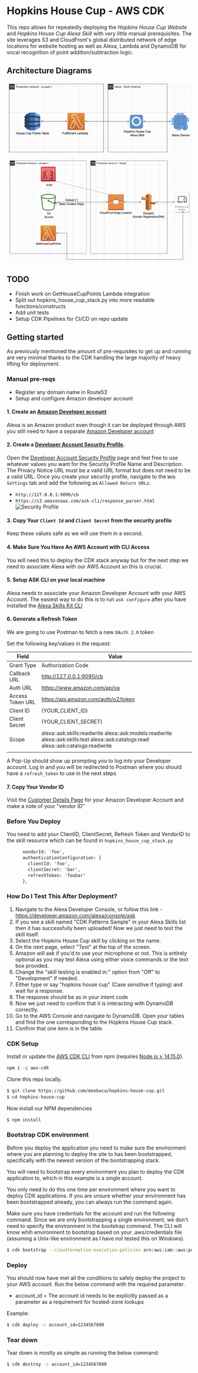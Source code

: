 # Hopkins House Cup - AWS CDK

This repo allows for repeatedly deploying the *Hopkins House Cup Website* and *Hopkins House Cup Alexa Skill* with very little manual prerequisites. The site leverages S3 and CloudFront's global distributed network of edge locations for website hosting as well as Alexa, Lambda and DynamoDB for vocal recognition of point addition/subtraction logic. 

## Architecture Diagrams
![hopkins-house-cup-alexa](hopkins-house-cup-alexa.png)
![hopkins-house-cup-site](hopkins-house-cup-site.png)

## TODO
- Finish work on GetHouseCupPoints Lambda integration
- Split out hopkins_house_cup_stack.py into more readable functions/constructs
- Add unit tests
- Setup CDK Pipelines for CI/CD on repo update

## Getting started
As previously mentioned the amount of pre-requisites to get up and running are very minimal thanks to the CDK handling the large majority of heavy lifting for deployment.

### Manual pre-reqs
- Register any domain name in Route53
- Setup and configure Amazon developer account

#### 1. Create an [Amazon Developer account](https://developer.amazon.com/)
Alexa is an Amazon product even though it can be deployed through AWS you still need to have a separate [Amazon Developer account](https://developer.amazon.com/)

#### 2. Create a [Developer Account Security Profile](https://developer.amazon.com/loginwithamazon/console/site/lwa/create-security-profile.html).

  Open the [Developer Account Security Profile](https://developer.amazon.com/loginwithamazon/console/site/lwa/create-security-profile.html) page and feel free to use whatever values you want for the Security Profile Name and Description. The Privacy Notice URL must be a valid URL format but does not need to be a valid URL. Once you create your security profile, navigate to the `Web Settings` tab and add the following as `Allowed Return URLs`:
   - `http://127.0.0.1:9090/cb`
   - `https://s3.amazonaws.com/ask-cli/response_parser.html`
   ![Security Profile](img/lwa-security-profile.png)
   
#### 3. Copy Your `Client Id` and `Client Secret` from the security profile
Keep these values safe as we will use them in a second.

#### 4. Make Sure You Have An AWS Account with CLI Access
You will need this to deploy the CDK stack anyway but for the next step we need to associate Alexa with our AWS Account so this is crucial.

#### 5. Setup ASK CLI on your local machine
Alexa needs to associate your Amazon Developer Account with your AWS Account. The easiest way to do this is to run `ask configure` after you have installed the [Alexa Skills Kit CLI](https://developer.amazon.com/en-US/docs/alexa/smapi/quick-start-alexa-skills-kit-command-line-interface.html)

#### 6. Generate a Refresh Token
We are going to use Postman to fetch a new `OAuth 2.0` token

Set the following key/values in the request:

| Field            | Value                                                                                                                                 |
|------------------|---------------------------------------------------------------------------------------------------------------------------------------|
| Grant Type       | Authorization Code                                                                                                                    |
| Callback URL     | http://127.0.0.1:9090/cb                                                                                                              |
| Auth URL         | https://www.amazon.com/ap/oa                                                                                                          |
| Access Token URL | https://api.amazon.com/auth/o2/token                                                                                                  |
| Client ID        | {YOUR_CLIENT_ID}                                                                                                                      |
| Client Secret    | {YOUR_CLIENT_SECRET}                                                                                                                  |
| Scope            | alexa::ask:skills:readwrite alexa::ask:models:readwrite alexa::ask:skills:test alexa::ask:catalogs:read alexa::ask:catalogs:readwrite |
|                  |                                                                                                                                       |

A Pop-Up should show up prompting you to log into your Developer account. Log in and you will be redirected to Postman where you should have a `refresh_token` to use in the next steps

#### 7. Copy Your Vendor ID
Visit the [Customer Details Page](https://developer.amazon.com/settings/console/mycid) for your Amazon Developer Account and make a note of your "vendor ID"


### Before You Deploy
You need to add your ClientID, ClientSecret, Refresh Token and VendorID to the skill resource which can be found in `hopkins_house_cup_stack.py`
```
      vendorId: 'foo',
      authenticationConfiguration: {
        clientId: 'foo',
        clientSecret: 'bar',
        refreshToken: 'foobar'
      },
```

### How Do I Test This After Deployment?

1. Navigate to the Alexa Developer Console, or follow this link - https://developer.amazon.com/alexa/console/ask
2. If you see a skill named "CDK Patterns Sample" in your Alexa Skills list then it has successfully been uploaded! Now we just need to test the skill itself.
3. Select the Hopkins House Cup skill by clicking on the name.
4. On the next page, select "Test" at the top of the screen. 
5. Amazon will ask if you'd to use your microphone or not. This is entirely optional as you may test Alexa using either voice commands or  the text box provided.
6. Change the "skill testing is enabled in:" option from "Off" to "Development" if needed.
7. Either type or say "hopkins house cup" (Case sensitive if typing) and wait for a response.
8. The response should be as in your intent code
9. Now we just need to confirm that it is interacting with DynamoDB correctly.
10. Go to the AWS Console and navigate to DynamoDB. Open your tables and find the one corresponding to the Hopkins House Cup stack.
11. Confirm that one item is in the table. 

### CDK Setup
Install or update the [AWS CDK CLI](https://github.com/aws/aws-cdk) from npm (requires [Node.js ≥ 14.15.0](https://nodejs.org/download/release/latest-v14.x/)). 


```bash
npm i -g aws-cdk
```

Clone this repo locally.

```bash
$ git clone https://github.com/moebaca/hopkins-house-cup.git
$ cd hopkins-house-cup
```

Now install our NPM dependencies

```bash
$ npm install
```

### Bootstrap CDK environment

Before you deploy the application you need to make sure the environment
where you are planning to deploy the site to has been bootstrapped,
specifically with the newest version of the bootstrapping stack. 

You will need to bootstrap every environment you plan to deploy the CDK
application to, which in this example is a single account. 

You only need to do this one time per environment where you want to deploy
CDK applications. If you are unsure whether your environment has been
bootstrapped already, you can always run the command again. 

Make sure you have credentials for the account and run the following
command. Since we are only bootstrapping a single environment, we don't
need to specify the environment in the bootstrap command. The CLI will
know whih environment to bootstrap based on your .aws/credentials file
(assuming a Unix-like environment as I have not tested this on Windows).

```bash
$ cdk bootstrap --cloudformation-execution-policies arn:aws:iam::aws:policy/AdministratorAccess
```

### Deploy

You should now have met all the conditions to safely deploy the project to your AWS account. Run the below command with the required parameter.
- account_id = The account id needs to be explicitly passed as a parameter as a requirement for hosted-zone lookups

Example:
```bash
$ cdk deploy -c account_id=1234567890
```

### Tear down

Tear down is mostly as simple as running the below command:

```bash
$ cdk destroy -c account_id=1234567890
```
